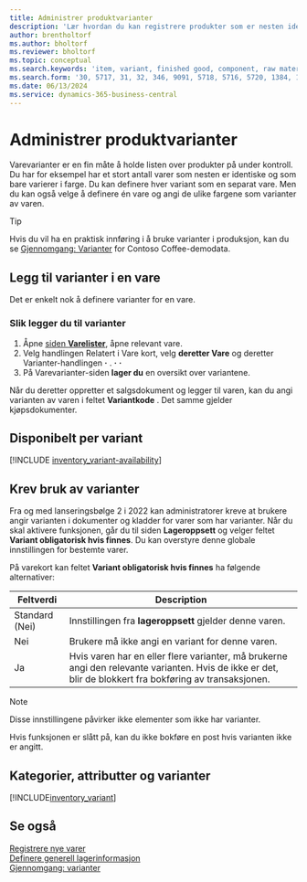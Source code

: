 ```yaml
---
title: Administrer produktvarianter
description: 'Lær hvordan du kan registrere produkter som er nesten identiske, men som er forskjellig fra farge, størrelse eller materiale som varevarianter.'
author: brentholtorf
ms.author: bholtorf
ms.reviewer: bholtorf
ms.topic: conceptual
ms.search.keywords: 'item, variant, finished good, component, raw material, assembly item, item substitution'
ms.search.form: '30, 5717, 31, 32, 346, 9091, 5718, 5716, 5720, 1384, 1383, 35, 5404, 1378, 5719'
ms.date: 06/13/2024
ms.service: dynamics-365-business-central
---
```


# <a name="manage-product-variants"></a>Administrer produktvarianter

Varevarianter er en fin måte å holde listen over produkter på under kontroll. Du har for eksempel har et stort antall varer som nesten er identiske og som bare varierer i farge. Du kan definere hver variant som en separat vare. Men du kan også velge å definere én vare og angi de ulike fargene som varianter av varen.  

> [!TIP]
> Hvis du vil ha en praktisk innføring i å bruke varianter i produksjon, kan du se [Gjennomgang: Varianter](contoso-coffee/manufacturing/variants.md) for Contoso Coffee-demodata.  

## <a name="add-variants-to-an-item"></a>Legg til varianter i en vare

Det er enkelt nok å definere varianter for en vare.  

### <a name="to-add-variants"></a>Slik legger du til varianter

1. Åpne [siden **Varelister**](https://businesscentral.dynamics.com/?page=31), åpne relevant vare.  
2. Velg handlingen Relatert i Vare kort, velg **deretter Vare**  og deretter Varianter-handlingen **·** . **·** **·**   
3. På Varevarianter-siden **lager du** en oversikt over variantene.  

Når du deretter oppretter et salgsdokument og legger til varen, kan du angi varianten av varen i feltet **Variantkode** . Det samme gjelder kjøpsdokumenter.  

## <a name="item-availability-by-variant"></a>Disponibelt per variant

[!INCLUDE [inventory_variant-availability](includes/inventory_variant-availability.md)]

## <a name="require-use-of-variants"></a>Krev bruk av varianter

Fra og med lanseringsbølge 2 i 2022 kan administratorer kreve at brukere angir varianten i dokumenter og kladder for varer som har varianter. Når du skal aktivere funksjonen, går du til siden **Lageroppsett** og velger feltet **Variant obligatorisk hvis finnes**. Du kan overstyre denne globale innstillingen for bestemte varer.  

På varekort kan feltet **Variant obligatorisk hvis finnes** ha følgende alternativer:

|Feltverdi |Description|
|---------|----|
|Standard (Nei)| Innstillingen fra **lageroppsett** gjelder denne varen.|
|Nei| Brukere må ikke angi en variant for denne varen.|
|Ja| Hvis varen har en eller flere varianter, må brukerne angi den relevante varianten. Hvis de ikke er det, blir de blokkert fra bokføring av transaksjonen.|

> [!NOTE]
> Disse innstillingene påvirker ikke elementer som ikke har varianter.

Hvis funksjonen er slått på, kan du ikke bokføre en post hvis varianten ikke er angitt.

## <a name="categories-attributes-and-variants"></a>Kategorier, attributter og varianter

[!INCLUDE[inventory_variant](includes/inventory_variant.md)]

## <a name="see-also"></a>Se også

[Registrere nye varer](inventory-how-register-new-items.md)    
[Definere generell lagerinformasjon](inventory-how-setup-general.md)    
[Gjennomgang: varianter](contoso-coffee/manufacturing/variants.md)    
